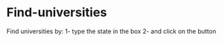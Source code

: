 # Find-universities
Find universities by: 
    1- type the state in the box
    2- and click on the button